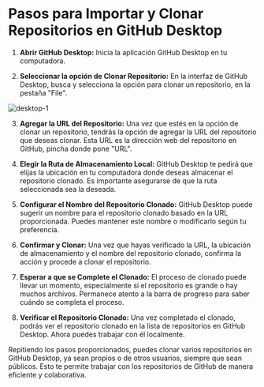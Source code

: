 # Pasos para Importar y Clonar Repositorios en GitHub Desktop

1. **Abrir GitHub Desktop:** Inicia la aplicación GitHub Desktop en tu computadora.

2. **Seleccionar la opción de Clonar Repositorio:** En la interfaz de GitHub Desktop, busca y selecciona la opción para clonar un repositorio, en la pestaña "File".

![desktop-1]()

3. **Agregar la URL del Repositorio:** Una vez que estés en la opción de clonar un repositorio, tendrás la opción de agregar la URL del repositorio que deseas clonar. Esta URL es la dirección web del repositorio en GitHub, pincha donde pone "URL".

4. **Elegir la Ruta de Almacenamiento Local:** GitHub Desktop te pedirá que elijas la ubicación en tu computadora donde deseas almacenar el repositorio clonado. Es importante asegurarse de que la ruta seleccionada sea la deseada.

5. **Configurar el Nombre del Repositorio Clonado:** GitHub Desktop puede sugerir un nombre para el repositorio clonado basado en la URL proporcionada. Puedes mantener este nombre o modificarlo según tu preferencia.

6. **Confirmar y Clonar:** Una vez que hayas verificado la URL, la ubicación de almacenamiento y el nombre del repositorio clonado, confirma la acción y procede a clonar el repositorio.

7. **Esperar a que se Complete el Clonado:** El proceso de clonado puede llevar un momento, especialmente si el repositorio es grande o hay muchos archivos. Permanece atento a la barra de progreso para saber cuándo se completa el proceso.

8. **Verificar el Repositorio Clonado:** Una vez completado el clonado, podrás ver el repositorio clonado en la lista de repositorios en GitHub Desktop. Ahora puedes trabajar con él localmente.

Repitiendo los pasos proporcionados, puedes clonar varios repositorios en GitHub Desktop, ya sean propios o de otros usuarios, siempre que sean públicos. Esto te permite trabajar con los repositorios de GitHub de manera eficiente y colaborativa.



